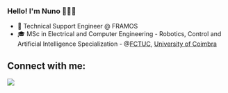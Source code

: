 ### Hello! I'm Nuno 👋🇵🇹

- 🤖 Technical Support Engineer @ FRAMOS
- 🎓 MSc in Electrical and Computer Engineering - Robotics, Control and Artificial Intelligence Specialization - @[FCTUC](https://www.uc.pt/en/fctuc), [University of Coimbra](https://www.uc.pt/en)


## Connect with me:
<a href="https://www.linkedin.com/in/ngccunha/" target="_blank"><img src="https://img.shields.io/badge/-LinkedIn-%230077B5?style=for-the-badge&logo=linkedin&logoColor=white" target="_blank"></a></a>
